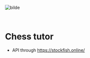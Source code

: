 ![bilde](https://github.com/w3bdesign/chess-tutor/assets/45217974/8aca99fa-9625-4661-84e0-4220c9fc5b4b)

<br/>

# Chess tutor

- API through https://stockfish.online/
